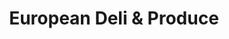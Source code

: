 ---
title: "European Deli & Produce"
url: /kirkland/european-deli-und-produce/
shop: Lebensmittel
---